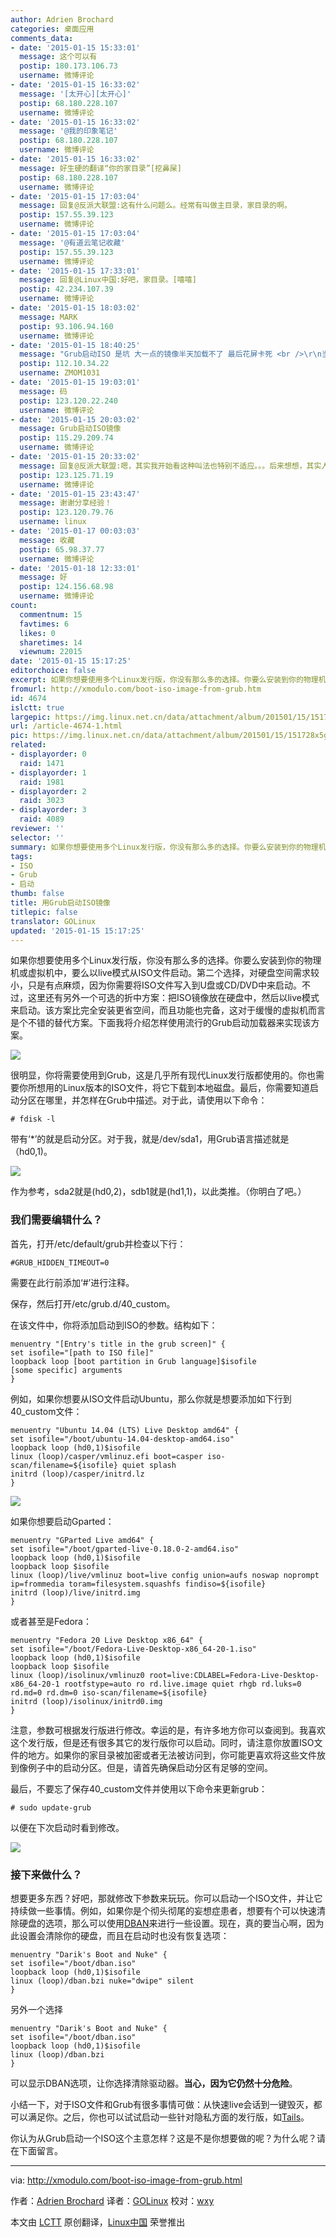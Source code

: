 ```yaml
---
author: Adrien Brochard
categories: 桌面应用
comments_data:
- date: '2015-01-15 15:33:01'
  message: 这个可以有
  postip: 180.173.106.73
  username: 微博评论
- date: '2015-01-15 16:33:02'
  message: '[太开心][太开心]'
  postip: 68.180.228.107
  username: 微博评论
- date: '2015-01-15 16:33:02'
  message: '@我的印象笔记'
  postip: 68.180.228.107
  username: 微博评论
- date: '2015-01-15 16:33:02'
  message: 好生硬的翻译“你的家目录”[挖鼻屎]
  postip: 68.180.228.107
  username: 微博评论
- date: '2015-01-15 17:03:04'
  message: 回复@反派大联盟:这有什么问题么。经常有叫做主目录，家目录的啊。
  postip: 157.55.39.123
  username: 微博评论
- date: '2015-01-15 17:03:04'
  message: '@有道云笔记收藏'
  postip: 157.55.39.123
  username: 微博评论
- date: '2015-01-15 17:33:01'
  message: 回复@Linux中国:好吧，家目录。[嘻嘻]
  postip: 42.234.107.39
  username: 微博评论
- date: '2015-01-15 18:03:02'
  message: MARK
  postip: 93.106.94.160
  username: 微博评论
- date: '2015-01-15 18:40:25'
  message: "Grub启动ISO 是坑 大一点的镜像半天加载不了 最后花屏卡死 <br />\r\n当初想做个不用解压ISO 做个多系统安装U盘 试过Grub4dos，Grub，还有其他一大堆软件，没一个能完美运行的"
  postip: 112.10.34.22
  username: ZMOM1031
- date: '2015-01-15 19:03:01'
  message: 码
  postip: 123.120.22.240
  username: 微博评论
- date: '2015-01-15 20:03:02'
  message: Grub启动ISO镜像
  postip: 115.29.209.74
  username: 微博评论
- date: '2015-01-15 20:33:02'
  message: 回复@反派大联盟:嗯，其实我开始看这种叫法也特别不适应。。。后来想想，其实人家也没错。[嘻嘻]
  postip: 123.125.71.19
  username: 微博评论
- date: '2015-01-15 23:43:47'
  message: 谢谢分享经验！
  postip: 123.120.79.76
  username: linux
- date: '2015-01-17 00:03:03'
  message: 收藏
  postip: 65.98.37.77
  username: 微博评论
- date: '2015-01-18 12:33:01'
  message: 好
  postip: 124.156.68.98
  username: 微博评论
count:
  commentnum: 15
  favtimes: 6
  likes: 0
  sharetimes: 14
  viewnum: 22015
date: '2015-01-15 15:17:25'
editorchoice: false
excerpt: 如果你想要使用多个Linux发行版，你没有那么多的选择。你要么安装到你的物理机或虚拟机中，要么以live模式从ISO文件启动。第二个选择，对硬盘空间需求较小，只是有点麻烦，因为你需要将ISO文件写入到U盘或CD/DVD中来启动。不过，这里还有另外一个可选的折中方案：把ISO镜像放在硬盘中，然后以live模式来启动。该方案比完全安装更省空间，而且功能也完备，这对于缓慢的虚拟机而言是个不错的替代方案。下面我将介绍怎样使用流行的Grub启动加载器来实现该方案。  很明显，你将需要使用到Grub，这是几乎所有现代Linux发行版都使用的。你也需要
fromurl: http://xmodulo.com/boot-iso-image-from-grub.htm
id: 4674
islctt: true
largepic: https://img.linux.net.cn/data/attachment/album/201501/15/151728x5gcuco5u0fpgrzo.png
url: /article-4674-1.html
pic: https://img.linux.net.cn/data/attachment/album/201501/15/151728x5gcuco5u0fpgrzo.png.thumb.jpg
related:
- displayorder: 0
  raid: 1471
- displayorder: 1
  raid: 1981
- displayorder: 2
  raid: 3023
- displayorder: 3
  raid: 4089
reviewer: ''
selector: ''
summary: 如果你想要使用多个Linux发行版，你没有那么多的选择。你要么安装到你的物理机或虚拟机中，要么以live模式从ISO文件启动。第二个选择，对硬盘空间需求较小，只是有点麻烦，因为你需要将ISO文件写入到U盘或CD/DVD中来启动。不过，这里还有另外一个可选的折中方案：把ISO镜像放在硬盘中，然后以live模式来启动。该方案比完全安装更省空间，而且功能也完备，这对于缓慢的虚拟机而言是个不错的替代方案。下面我将介绍怎样使用流行的Grub启动加载器来实现该方案。  很明显，你将需要使用到Grub，这是几乎所有现代Linux发行版都使用的。你也需要
tags:
- ISO
- Grub
- 启动
thumb: false
title: 用Grub启动ISO镜像
titlepic: false
translator: GOLinux
updated: '2015-01-15 15:17:25'
---
```


如果你想要使用多个Linux发行版，你没有那么多的选择。你要么安装到你的物理机或虚拟机中，要么以live模式从ISO文件启动。第二个选择，对硬盘空间需求较小，只是有点麻烦，因为你需要将ISO文件写入到U盘或CD/DVD中来启动。不过，这里还有另外一个可选的折中方案：把ISO镜像放在硬盘中，然后以live模式来启动。该方案比完全安装更省空间，而且功能也完备，这对于缓慢的虚拟机而言是个不错的替代方案。下面我将介绍怎样使用流行的Grub启动加载器来实现该方案。


![](/data/attachment/album/201501/15/151728x5gcuco5u0fpgrzo.png)


很明显，你将需要使用到Grub，这是几乎所有现代Linux发行版都使用的。你也需要你所想用的Linux版本的ISO文件，将它下载到本地磁盘。最后，你需要知道启动分区在哪里，并怎样在Grub中描述。对于此，请使用以下命令：



```
# fdisk -l 

```

带有‘\*’的就是启动分区。对于我，就是/dev/sda1，用Grub语言描述就是（hd0,1)。


![](/data/attachment/album/201501/15/151731tbx5ab67dx6eed75.jpg)


作为参考，sda2就是(hd0,2)，sdb1就是(hd1,1)，以此类推。（你明白了吧。）


### 我们需要编辑什么？


首先，打开/etc/default/grub并检查以下行：



```
#GRUB_HIDDEN_TIMEOUT=0

```

需要在此行前添加‘#’进行注释。


保存，然后打开/etc/grub.d/40\_custom。


在该文件中，你将添加启动到ISO的参数。结构如下：



```
menuentry "[Entry's title in the grub screen]" { 
set isofile="[path to ISO file]" 
loopback loop [boot partition in Grub language]$isofile 
[some specific] arguments
}

```

例如，如果你想要从ISO文件启动Ubuntu，那么你就是想要添加如下行到40\_custom文件：



```
menuentry "Ubuntu 14.04 (LTS) Live Desktop amd64" { 
set isofile="/boot/ubuntu-14.04-desktop-amd64.iso" 
loopback loop (hd0,1)$isofile 
linux (loop)/casper/vmlinuz.efi boot=casper iso-scan/filename=${isofile} quiet splash 
initrd (loop)/casper/initrd.lz 
}

```

![](/data/attachment/album/201501/15/151734ipf2ml4f2qmlop5z.jpg)


如果你想要启动Gparted：



```
menuentry "GParted Live amd64" { 
set isofile="/boot/gparted-live-0.18.0-2-amd64.iso" 
loopback loop (hd0,1)$isofile 
loopback loop $isofile 
linux (loop)/live/vmlinuz boot=live config union=aufs noswap noprompt ip=frommedia toram=filesystem.squashfs findiso=${isofile} 
initrd (loop)/live/initrd.img 
}

```

或者甚至是Fedora：



```
menuentry "Fedora 20 Live Desktop x86_64" { 
set isofile="/boot/Fedora-Live-Desktop-x86_64-20-1.iso" 
loopback loop (hd0,1)$isofile 
loopback loop $isofile 
linux (loop)/isolinux/vmlinuz0 root=live:CDLABEL=Fedora-Live-Desktop-x86_64-20-1 rootfstype=auto ro rd.live.image quiet rhgb rd.luks=0 rd.md=0 rd.dm=0 iso-scan/filename=${isofile} 
initrd (loop)/isolinux/initrd0.img 
}

```

注意，参数可根据发行版进行修改。幸运的是，有许多地方你可以查阅到。我喜欢这个发行版，但是还有很多其它的发行版你可以启动。同时，请注意你放置ISO文件的地方。如果你的家目录被加密或者无法被访问到，你可能更喜欢将这些文件放到像例子中的启动分区。但是，请首先确保启动分区有足够的空间。


最后，不要忘了保存40\_custom文件并使用以下命令来更新grub：



```
# sudo update-grub 

```

以便在下次启动时看到修改。


![](/data/attachment/album/201501/15/151737obrd31vznbn14ssp.jpg)


### 接下来做什么？


想要更多东西？好吧，那就修改下参数来玩玩。你可以启动一个ISO文件，并让它持续做一些事情。例如，如果你是个彻头彻尾的妄想症患者，想要有个可以快速清除硬盘的选项，那么可以使用[DBAN](http://www.dban.org/)来进行一些设置。现在，真的要当心啊，因为此设置会清除你的硬盘，而且在启动时也没有恢复选项：



```
menuentry "Darik's Boot and Nuke" { 
set isofile="/boot/dban.iso" 
loopback loop (hd0,1)$isofile 
linux (loop)/dban.bzi nuke="dwipe" silent 
}

```

另外一个选择



```
menuentry "Darik's Boot and Nuke" {
set isofile="/boot/dban.iso"
loopback loop (hd0,1)$isofile
linux (loop)/dban.bzi
}

```

可以显示DBAN选项，让你选择清除驱动器。**当心，因为它仍然十分危险**。


小结一下，对于ISO文件和Grub有很多事情可做：从快速live会话到一键毁灭，都可以满足你。之后，你也可以试试启动一些针对隐私方面的发行版，如[Tails](https://tails.boum.org/)。


你认为从Grub启动一个ISO这个主意怎样？这是不是你想要做的呢？为什么呢？请在下面留言。




---


via: <http://xmodulo.com/boot-iso-image-from-grub.html>


作者：[Adrien Brochard](http://xmodulo.com/author/adrien) 译者：[GOLinux](https://github.com/GOLinux) 校对：[wxy](https://github.com/wxy)


本文由 [LCTT](https://github.com/LCTT/TranslateProject) 原创翻译，[Linux中国](http://linux.cn/) 荣誉推出